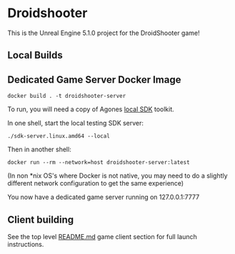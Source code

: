# Droidshooter

This is the Unreal Engine 5.1.0 project for the DroidShooter game!

## Local Builds

## Dedicated Game Server Docker Image

```shell
docker build . -t droidshooter-server
```

To run, you will need a copy of Agones [local SDK](https://agones.dev/site/docs/guides/client-sdks/local/) toolkit.

In one shell, start the local testing SDK server:

```shell
./sdk-server.linux.amd64 --local
```

Then in another shell:

```shell
docker run --rm --network=host droidshooter-server:latest
```

(In non *nix OS's where Docker is not native, you may need to do a slightly different network configuration to get the
same experience)

You now have a dedicated game server running on 127.0.0.1:7777

## Client building

See the top level [README.md](../README.md#game-client) game client section for full launch instructions.
